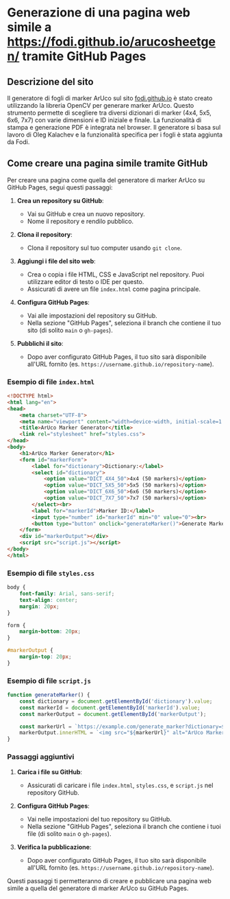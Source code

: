 
# Generazione di una pagina web simile a https://fodi.github.io/arucosheetgen/ tramite GitHub Pages

## Descrizione del sito

Il generatore di fogli di marker ArUco sul sito [fodi.github.io](https://fodi.github.io/arucosheetgen/) è stato creato utilizzando la libreria OpenCV per generare marker ArUco. Questo strumento permette di scegliere tra diversi dizionari di marker (4x4, 5x5, 6x6, 7x7) con varie dimensioni e ID iniziale e finale. La funzionalità di stampa e generazione PDF è integrata nel browser. Il generatore si basa sul lavoro di Oleg Kalachev e la funzionalità specifica per i fogli è stata aggiunta da Fodi.

## Come creare una pagina simile tramite GitHub

Per creare una pagina come quella del generatore di marker ArUco su GitHub Pages, segui questi passaggi:

1. **Crea un repository su GitHub**:
   - Vai su GitHub e crea un nuovo repository.
   - Nome il repository e rendilo pubblico.

2. **Clona il repository**:
   - Clona il repository sul tuo computer usando `git clone`.

3. **Aggiungi i file del sito web**:
   - Crea o copia i file HTML, CSS e JavaScript nel repository. Puoi utilizzare editor di testo o IDE per questo.
   - Assicurati di avere un file `index.html` come pagina principale.

4. **Configura GitHub Pages**:
   - Vai alle impostazioni del repository su GitHub.
   - Nella sezione "GitHub Pages", seleziona il branch che contiene il tuo sito (di solito `main` o `gh-pages`).

5. **Pubblichi il sito**:
   - Dopo aver configurato GitHub Pages, il tuo sito sarà disponibile all'URL fornito (es. `https://username.github.io/repository-name`).

### Esempio di file `index.html`

```html
<!DOCTYPE html>
<html lang="en">
<head>
    <meta charset="UTF-8">
    <meta name="viewport" content="width=device-width, initial-scale=1.0">
    <title>ArUco Marker Generator</title>
    <link rel="stylesheet" href="styles.css">
</head>
<body>
    <h1>ArUco Marker Generator</h1>
    <form id="markerForm">
        <label for="dictionary">Dictionary:</label>
        <select id="dictionary">
            <option value="DICT_4X4_50">4x4 (50 markers)</option>
            <option value="DICT_5X5_50">5x5 (50 markers)</option>
            <option value="DICT_6X6_50">6x6 (50 markers)</option>
            <option value="DICT_7X7_50">7x7 (50 markers)</option>
        </select><br>
        <label for="markerId">Marker ID:</label>
        <input type="number" id="markerId" min="0" value="0"><br>
        <button type="button" onclick="generateMarker()">Generate Marker</button>
    </form>
    <div id="markerOutput"></div>
    <script src="script.js"></script>
</body>
</html>
```

### Esempio di file `styles.css`

```css
body {
    font-family: Arial, sans-serif;
    text-align: center;
    margin: 20px;
}

form {
    margin-bottom: 20px;
}

#markerOutput {
    margin-top: 20px;
}
```

### Esempio di file `script.js`

```javascript
function generateMarker() {
    const dictionary = document.getElementById('dictionary').value;
    const markerId = document.getElementById('markerId').value;
    const markerOutput = document.getElementById('markerOutput');

    const markerUrl = `https://example.com/generate_marker?dictionary=${dictionary}&id=${markerId}`;
    markerOutput.innerHTML = `<img src="${markerUrl}" alt="ArUco Marker">`;
}
```

### Passaggi aggiuntivi

1. **Carica i file su GitHub**:
   - Assicurati di caricare i file `index.html`, `styles.css`, e `script.js` nel repository GitHub.
   
2. **Configura GitHub Pages**:
   - Vai nelle impostazioni del tuo repository su GitHub.
   - Nella sezione "GitHub Pages", seleziona il branch che contiene i tuoi file (di solito `main` o `gh-pages`).

3. **Verifica la pubblicazione**:
   - Dopo aver configurato GitHub Pages, il tuo sito sarà disponibile all'URL fornito (es. `https://username.github.io/repository-name`).

Questi passaggi ti permetteranno di creare e pubblicare una pagina web simile a quella del generatore di marker ArUco su GitHub Pages.
